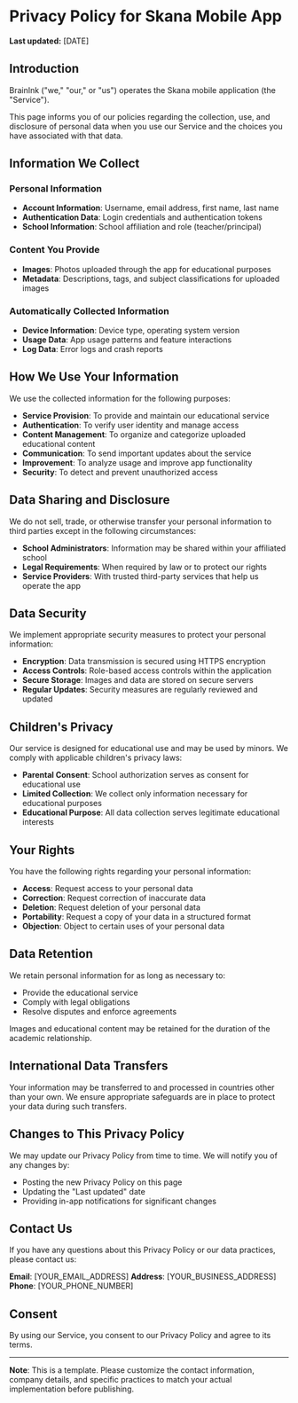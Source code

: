 # Privacy Policy for Skana Mobile App

**Last updated:** [DATE]

## Introduction

BrainInk ("we," "our," or "us") operates the Skana mobile application (the "Service").

This page informs you of our policies regarding the collection, use, and disclosure of personal data when you use our Service and the choices you have associated with that data.

## Information We Collect

### Personal Information
- **Account Information**: Username, email address, first name, last name
- **Authentication Data**: Login credentials and authentication tokens
- **School Information**: School affiliation and role (teacher/principal)

### Content You Provide
- **Images**: Photos uploaded through the app for educational purposes
- **Metadata**: Descriptions, tags, and subject classifications for uploaded images

### Automatically Collected Information
- **Device Information**: Device type, operating system version
- **Usage Data**: App usage patterns and feature interactions
- **Log Data**: Error logs and crash reports

## How We Use Your Information

We use the collected information for the following purposes:

- **Service Provision**: To provide and maintain our educational service
- **Authentication**: To verify user identity and manage access
- **Content Management**: To organize and categorize uploaded educational content
- **Communication**: To send important updates about the service
- **Improvement**: To analyze usage and improve app functionality
- **Security**: To detect and prevent unauthorized access

## Data Sharing and Disclosure

We do not sell, trade, or otherwise transfer your personal information to third parties except in the following circumstances:

- **School Administrators**: Information may be shared within your affiliated school
- **Legal Requirements**: When required by law or to protect our rights
- **Service Providers**: With trusted third-party services that help us operate the app

## Data Security

We implement appropriate security measures to protect your personal information:

- **Encryption**: Data transmission is secured using HTTPS encryption
- **Access Controls**: Role-based access controls within the application
- **Secure Storage**: Images and data are stored on secure servers
- **Regular Updates**: Security measures are regularly reviewed and updated

## Children's Privacy

Our service is designed for educational use and may be used by minors. We comply with applicable children's privacy laws:

- **Parental Consent**: School authorization serves as consent for educational use
- **Limited Collection**: We collect only information necessary for educational purposes
- **Educational Purpose**: All data collection serves legitimate educational interests

## Your Rights

You have the following rights regarding your personal information:

- **Access**: Request access to your personal data
- **Correction**: Request correction of inaccurate data
- **Deletion**: Request deletion of your personal data
- **Portability**: Request a copy of your data in a structured format
- **Objection**: Object to certain uses of your personal data

## Data Retention

We retain personal information for as long as necessary to:

- Provide the educational service
- Comply with legal obligations
- Resolve disputes and enforce agreements

Images and educational content may be retained for the duration of the academic relationship.

## International Data Transfers

Your information may be transferred to and processed in countries other than your own. We ensure appropriate safeguards are in place to protect your data during such transfers.

## Changes to This Privacy Policy

We may update our Privacy Policy from time to time. We will notify you of any changes by:

- Posting the new Privacy Policy on this page
- Updating the "Last updated" date
- Providing in-app notifications for significant changes

## Contact Us

If you have any questions about this Privacy Policy or our data practices, please contact us:

**Email**: [YOUR_EMAIL_ADDRESS]
**Address**: [YOUR_BUSINESS_ADDRESS]
**Phone**: [YOUR_PHONE_NUMBER]

## Consent

By using our Service, you consent to our Privacy Policy and agree to its terms.

---

**Note**: This is a template. Please customize the contact information, company details, and specific practices to match your actual implementation before publishing.
